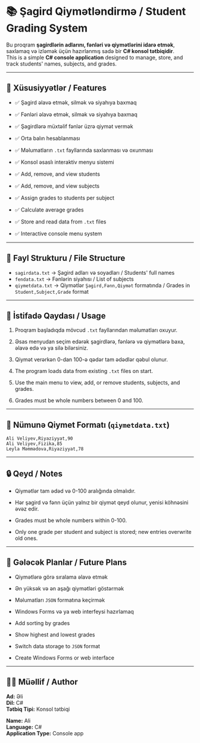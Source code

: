 # 📚 Şagird Qiymətləndirmə / Student Grading System

Bu proqram **şagirdlərin adlarını, fənləri və qiymətlərini idarə etmək**, saxlamaq və izləmək üçün hazırlanmış sadə bir **C# konsol tətbiqidir**.  
This is a simple **C# console application** designed to manage, store, and track students' names, subjects, and grades.

---

## 🔧 Xüsusiyyətlər / Features

- ✅ Şagird əlavə etmək, silmək və siyahıya baxmaq  
- ✅ Fənləri əlavə etmək, silmək və siyahıya baxmaq  
- ✅ Şagirdlərə müxtəlif fənlər üzrə qiymət vermək  
- ✅ Orta balın hesablanması  
- ✅ Məlumatların `.txt` fayllarında saxlanması və oxunması  
- ✅ Konsol əsaslı interaktiv menyu sistemi

- ✅ Add, remove, and view students  
- ✅ Add, remove, and view subjects  
- ✅ Assign grades to students per subject  
- ✅ Calculate average grades  
- ✅ Store and read data from `.txt` files  
- ✅ Interactive console menu system

---

## 📁 Fayl Strukturu / File Structure

- `sagirdata.txt` → Şagird adları və soyadları / Students' full names  
- `fendata.txt` → Fənlərin siyahısı / List of subjects  
- `qiymetdata.txt` → Qiymətlər `Şagird,Fənn,Qiymət` formatında / Grades in `Student,Subject,Grade` format

---

## 📌 İstifadə Qaydası / Usage

1. Proqram başladıqda mövcud `.txt` fayllarından məlumatları oxuyur.  
2. Əsas menyudan seçim edərək şagirdlərə, fənlərə və qiymətlərə baxa, əlavə edə və ya silə bilərsiniz.  
3. Qiymət verərkən 0-dan 100-ə qədər tam ədədlər qəbul olunur.

1. The program loads data from existing `.txt` files on start.  
2. Use the main menu to view, add, or remove students, subjects, and grades.  
3. Grades must be whole numbers between 0 and 100.

---

## 📌 Nümunə Qiymet Formatı (`qiymetdata.txt`)

```
Ali Veliyev,Riyaziyyat,90
Ali Veliyev,Fizika,85
Leyla Məmmədova,Riyaziyyat,78
```

---

## 🔒 Qeyd / Notes

- Qiymətlər tam ədəd və 0-100 aralığında olmalıdır.  
- Hər şagird və fənn üçün yalnız bir qiymət qeyd olunur, yenisi köhnəsini əvəz edir.

- Grades must be whole numbers within 0-100.  
- Only one grade per student and subject is stored; new entries overwrite old ones.

---

## 🚀 Gələcək Planlar / Future Plans

- Qiymətlərə görə sıralama əlavə etmək  
- Ən yüksək və ən aşağı qiymətləri göstərmək  
- Məlumatları `JSON` formatına keçirmək  
- Windows Forms və ya web interfeysi hazırlamaq

- Add sorting by grades  
- Show highest and lowest grades  
- Switch data storage to `JSON` format  
- Create Windows Forms or web interface

---

## 👨‍💻 Müəllif / Author

**Ad:** Əli  
**Dil:** C#  
**Tətbiq Tipi:** Konsol tətbiqi  

**Name:** Ali  
**Language:** C#  
**Application Type:** Console app  
